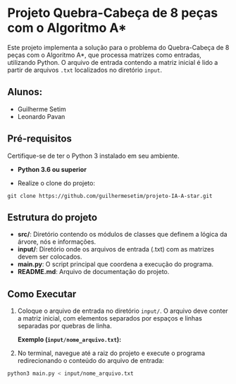 # Projeto Quebra-Cabeça de 8 peças com o Algoritmo A*

Este projeto implementa a solução para o problema do Quebra-Cabeça de 8 peças com o Algoritmo A*, que processa matrizes como entradas, utilizando Python. O arquivo de entrada contendo a matriz inicial é lido a partir de arquivos `.txt` localizados no diretório `input`.

## Alunos:
- Guilherme Setim
- Leonardo Pavan

## Pré-requisitos

Certifique-se de ter o Python 3 instalado em seu ambiente.

- **Python 3.6 ou superior**

- Realize o clone do projeto: 
```
git clone https://github.com/guilhermesetim/projeto-IA-A-star.git
```


## Estrutura do projeto

- **src/**: Diretório contendo os módulos de classes que definem a lógica da árvore, nós e informações.
- **input/**: Diretório onde os arquivos de entrada (.txt) com as matrizes devem ser colocados.
- **main.py**: O script principal que coordena a execução do programa.
- **README.md**: Arquivo de documentação do projeto.


## Como Executar

1. Coloque o arquivo de entrada no diretório `input/`. O arquivo deve conter a matriz inicial, com elementos separados por espaços e linhas separadas por quebras de linha.

   **Exemplo (`input/nome_arquivo.txt`):**


2. No terminal, navegue até a raiz do projeto e execute o programa redirecionando o conteúdo do arquivo de entrada:

```bash
python3 main.py < input/nome_arquivo.txt
